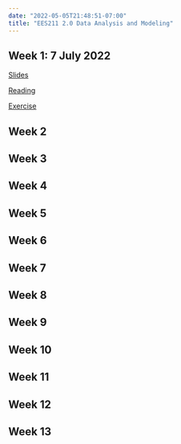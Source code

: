 ```yaml
---
date: "2022-05-05T21:48:51-07:00"
title: "EES211 2.0 Data Analysis and Modeling"
---
```


## Week 1: 7 July 2022

[Slides](/ees211_1.html/)

[Reading](https://rstudio-education.github.io/hopr/basics.html)

[Exercise](https://thiyangt.github.io/rworkbook/index.html)

## Week 2

## Week 3

## Week 4

## Week 5

## Week 6

## Week 7

## Week 8

## Week 9

## Week 10

## Week 11

## Week 12

## Week 13